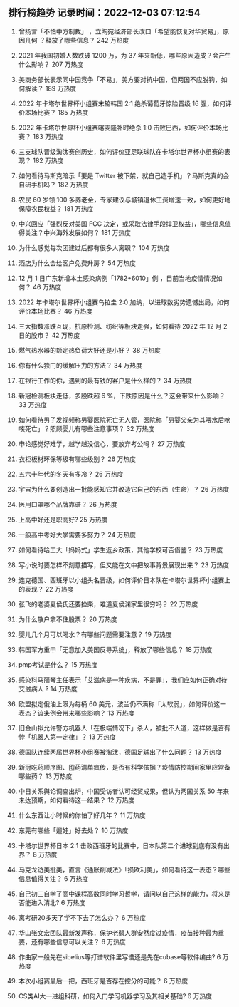
## 排行榜趋势 记录时间：2022-12-03 07:12:54
  
  1. 曾扬言「不怕中方制裁」 ，立陶宛经济部长改口「希望能恢复对华贸易」，原因几何 ？释放了哪些信息？ 242 万热度
    
  2. 2021 年我国初婚人数跌破 1200 万，为 37 年来新低，哪些原因造成？会产生什么影响？ 207 万热度
    
  3. 美商务部长表示同中国竞争「不易」，美方要对抗中国，但两国不应脱钩，如何解读？ 189 万热度
    
  4. 2022 年卡塔尔世界杯小组赛末轮韩国 2:1 绝杀葡萄牙惊险晋级 16 强，如何评价本场比赛？ 185 万热度
    
  5. 2022 年卡塔尔世界杯小组赛喀麦隆补时绝杀 1:0 击败巴西，如何评价本场比赛？ 183 万热度
    
  6. 三支球队晋级淘汰赛创历史，如何评价亚足联球队在卡塔尔世界杯小组赛的表现？ 182 万热度
    
  7. 如何看待马斯克暗示「要是 Twitter 被下架，就自己造手机」？马斯克真的会自研手机吗？ 182 万热度
    
  8. 农民 60 岁领 100 多养老金，专家建议与城镇退休工资增速一致，如何更好地保障农民权益？ 181 万热度
    
  9. 中兴回应「强烈反对美国 FCC 决定，或采取法律手段捍卫权益」，哪些信息值得关注？中兴海外发展如何？ 181 万热度
    
  10. 为什么感觉每次团建过后都有很多人离职？ 104 万热度
    
  11. 酒店为什么会给客户免费升房？ 54 万热度
    
  12. 12 月 1 日广东新增本土感染病例「1782+6010」例 ，目前当地疫情情况如何？ 46 万热度
    
  13. 2022 年卡塔尔世界杯小组赛乌拉圭 2:0 加纳，以进球数劣势遗憾出局，如何评价本场比赛？ 46 万热度
    
  14. 三大指数涨跌互现，抗原检测、纺织等板块走强，如何看待 2022 年 12 月 2 日的股市？ 42 万热度
    
  15. 燃气热水器的额定热负荷大好还是小好？ 38 万热度
    
  16. 你有什么独门的缓解压力的方法？ 34 万热度
    
  17. 在银行工作的你，遇到的最有钱的客户是什么样的？ 34 万热度
    
  18. 新冠检测板块走低，多股跌超 6 %，下跌原因是什么？这会带来什么影响？ 33 万热度
    
  19. 如何看待男子发视频称男婴医院死亡无人管，医院称「男婴父亲为其喂水后呛咳死亡」？照顾婴儿有哪些注意事项？ 32 万热度
    
  20. 申论感觉好难学，越学越没信心，要放弃考公吗？ 27 万热度
    
  21. 衣柜板材环保等级有哪些级别？ 26 万热度
    
  22. 五六十年代的冬天有多冷？ 26 万热度
    
  23. 宇宙为什么要创造出一批能感知它并改造它自己的东西（生命）？ 26 万热度
    
  24. 医用口罩哪个品牌靠谱？ 26 万热度
    
  25. 上高中好还是职高好? 25 万热度
    
  26. 一般高中考好大学需要多努力？ 24 万热度
    
  27. 如何看待哈工大「妈妈式」学生返乡政策，其他学校可否借鉴？ 23 万热度
    
  28. 写小说时要怎样不刻意描写，但又能在文中把故事背景展现出来？ 23 万热度
    
  29. 连克德国、西班牙以小组头名晋级，如何评价日本队在卡塔尔世界杯小组赛上的表现？ 22 万热度
    
  30. 张飞的老婆夏侯氏还要捡柴，难道夏侯渊家里很穷吗？ 22 万热度
    
  31. 为什么散户拿不住股票？ 20 万热度
    
  32. 婴儿几个月可以喝水？有哪些问题需要注意？ 19 万热度
    
  33. 韩国军方重申「无意加入美国反导系统」，释放了哪些信息？ 18 万热度
    
  34. pmp考试是什么？ 15 万热度
    
  35. 感染科马丽琴主任表示「艾滋病是一种疾病，不是罪」，我们应如何正确对待艾滋病人 ? 14 万热度
    
  36. 欧盟拟定俄油上限为每桶 60 美元，波兰仍不满称「太软弱」，如何评价这一表态？该条例会带来哪些影响？ 13 万热度
    
  37. 旧金山拟允许警方机器人「在极端情况下」杀人，被批不人道，这样做是否有悖「机器人第一定律」？ 13 万热度
    
  38. 德国队连续两届世界杯小组赛被淘汰，德国足球出了什么问题？ 13 万热度
    
  39. 新冠吃药顺序图、囤药清单疯传，是否有科学依据？疫情防控期间家里应常备哪些药？ 13 万热度
    
  40. 中日关系舆论调查出炉，中国受访者认可经贸成果，但认为两国关系 50 年来未达预期，如何看待这一结果？ 12 万热度
    
  41. 什么东西让小时候的你怕了好几年？ 11 万热度
    
  42. 东莞有哪些「遛娃」好去处？ 10 万热度
    
  43. 卡塔尔世界杯日本 2:1 击败西班牙的比赛中，日本队第二个进球到底有没有出界？ 8 万热度
    
  44. 马克龙访美批美，直言《通胀削减法》「损欧利美」，如何看待这一表态？哪些信息值得关注？ 6 万热度
    
  45. 自己初三自学了高中课程高数同时学习哲学，请问以自己这样的能力，将来是否能进入清北? 6 万热度
    
  46. 离考研20多天了学不下去了怎么办？ 6 万热度
    
  47. 华山张文宏团队最新发声称，保护老弱人群安然度过疫情，疫苗接种最为重要，还有哪些信息可以关注？ 6 万热度
    
  48. 作曲家一般先在sibelius等打谱软件里写谱还是先在cubase等软件编曲? 6 万热度
    
  49. 本次小组赛最后一把，西班牙是否存在控分的可能？ 6 万热度
    
  50. CS类AI大一进组科研，如何入门学习机器学习及其相关基础? 6 万热度
    